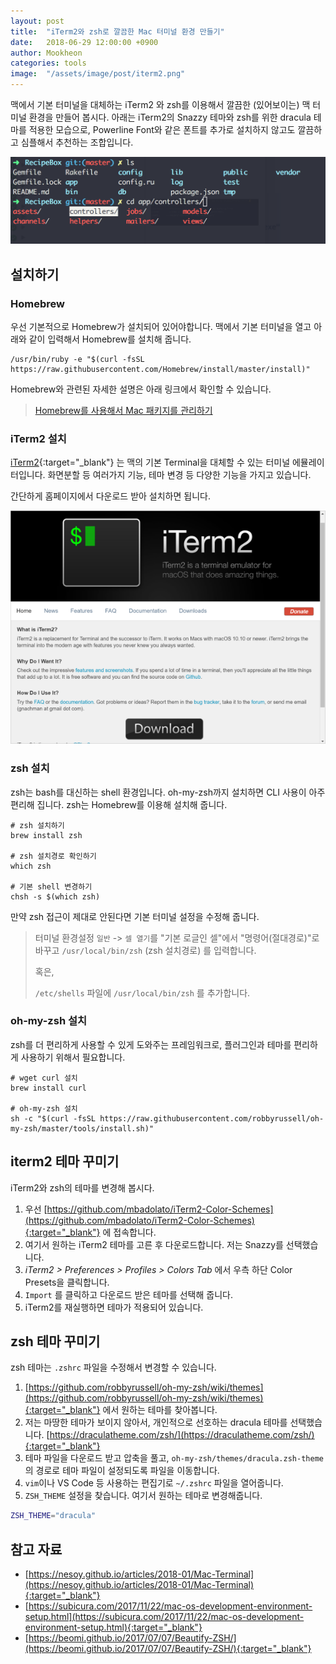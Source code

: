 ```yaml
---
layout: post
title:  "iTerm2와 zsh로 깔끔한 Mac 터미널 환경 만들기"
date:   2018-06-29 12:00:00 +0900
author: Mookheon
categories: tools
image:  "/assets/image/post/iterm2.png"
---
```




맥에서 기본 터미널을 대체하는 iTerm2 와 zsh를 이용해서 깔끔한 (있어보이는) 맥 터미널 환경을 만들어 봅시다. 아래는 iTerm2의 Snazzy 테마와 zsh를 위한 dracula 테마를 적용한 모습으로, Powerline Font와 같은 폰트를 추가로 설치하지 않고도 깔끔하고 심플해서 추천하는 조합입니다.

![iterm2 website](/assets/image/post/iterm2.png)



## 설치하기

### Homebrew

우선 기본적으로 Homebrew가 설치되어 있어야합니다. 맥에서 기본 터미널을 열고 아래와 같이 입력해서 Homebrew를 설치해 줍니다.

```shell
/usr/bin/ruby -e "$(curl -fsSL https://raw.githubusercontent.com/Homebrew/install/master/install)"
```

Homebrew와 관련된 자세한 설명은 아래 링크에서 확인할 수 있습니다.

>  [Homebrew를 사용해서 Mac 패키지를 관리하기][homebrew]



### iTerm2 설치

[iTerm2](https://www.iterm2.com/){:target="_blank"} 는 맥의 기본 Terminal을 대체할 수 있는 터미널 에뮬레이터입니다. 화면분할 등 여러가지 기능, 테마 변경 등 다양한 기능을 가지고 있습니다.

간단하게 홈페이지에서 다운로드 받아 설치하면 됩니다.

![iterm2 website](/assets/image/post/iterm2-01.png)



### zsh 설치

zsh는 bash를 대신하는 shell 환경입니다. oh-my-zsh까지 설치하면 CLI 사용이 아주 편리해 집니다. zsh는 Homebrew를 이용해 설치해 줍니다.

```shell
# zsh 설치하기
brew install zsh

# zsh 설치경로 확인하기
which zsh

# 기본 shell 변경하기
chsh -s $(which zsh)
```



만약 zsh 접근이 제대로 안된다면 기본 터미널 설정을 수정해 줍니다.

> 터미널 환경설정 `일반` -> `셀 열기`를 "기본 로글인 셀"에서 "명령어(절대경로)"로 바꾸고 `/usr/local/bin/zsh` (zsh 설치경로) 를 입력합니다.
>
> 혹은,
>
> `/etc/shells` 파일에 `/usr/local/bin/zsh` 를 추가합니다.



### oh-my-zsh 설치

zsh를 더 편리하게 사용할 수 있게 도와주는 프레임워크로, 플러그인과 테마를 편리하게 사용하기 위해서 필요합니다.

```shell
# wget curl 설치
brew install curl

# oh-my-zsh 설치
sh -c "$(curl -fsSL https://raw.githubusercontent.com/robbyrussell/oh-my-zsh/master/tools/install.sh)"
```



## iterm2 테마 꾸미기

iTerm2와 zsh의 테마를 변경해 봅시다.

1. 우선 [https://github.com/mbadolato/iTerm2-Color-Schemes](https://github.com/mbadolato/iTerm2-Color-Schemes){:target="_blank"} 에 접속합니다.
2. 여기서 원하는 iTerm2 테마를 고른 후 다운로드합니다. 저는 Snazzy를 선택했습니다.
3. *iTerm2 > Preferences > Profiles > Colors Tab* 에서 우측 하단 Color Presets을 클릭합니다.
4. `Import` 를 클릭하고 다운로드 받은 테마를 선택해 줍니다.
5. iTerm2를 재실행하면 테마가 적용되어 있습니다.



## zsh 테마 꾸미기

zsh 테마는 `.zshrc` 파일을 수정해서 변경할 수 있습니다.

1. [https://github.com/robbyrussell/oh-my-zsh/wiki/themes](https://github.com/robbyrussell/oh-my-zsh/wiki/themes){:target="_blank"} 에서 원하는 테마를 찾아봅니다. 
2. 저는 마땅한 테마가 보이지 않아서, 개인적으로 선호하는 dracula 테마를 선택했습니다. [https://draculatheme.com/zsh/](https://draculatheme.com/zsh/){:target="_blank"}
3. 테마 파일을 다운로드 받고 압축을 풀고, `oh-my-zsh/themes/dracula.zsh-theme` 의 경로로 테마 파일이 설정되도록 파일을 이동합니다.
4. `vim`이나 VS Code 등 사용하는 편집기로 `~/.zshrc` 파일을 열어줍니다.
5. `ZSH_THEME` 설정을 찾습니다. 여기서 원하는 테마로 변경해줍니다.

```sh
ZSH_THEME="dracula"
```





## 참고 자료

- [https://nesoy.github.io/articles/2018-01/Mac-Terminal](https://nesoy.github.io/articles/2018-01/Mac-Terminal){:target="_blank"}
- [https://subicura.com/2017/11/22/mac-os-development-environment-setup.html](https://subicura.com/2017/11/22/mac-os-development-environment-setup.html){:target="_blank"}
- [https://beomi.github.io/2017/07/07/Beautify-ZSH/](https://beomi.github.io/2017/07/07/Beautify-ZSH/){:target="_blank"}



[homebrew]: /posts/tools/homebrew-for-mac


